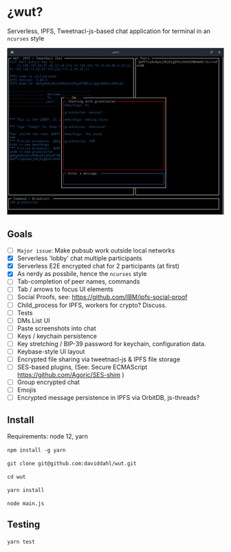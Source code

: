 # ¿wut?

Serverless, IPFS, Tweetnacl-js-based chat application for terminal in an `ncurses` style

![](img/wut-screen.png)

## Goals

* [ ] `Major issue`: Make pubsub work outside local networks
* [x] Serverless 'lobby' chat multiple participants
* [x] Serverless E2E encrypted chat for 2 participants (at first)
* [x] As nerdy as possbile, hence the `ncurses` style
* [ ] Tab-completion of peer names, commands
* [ ] Tab / arrows to focus UI elements
* [ ] Social Proofs, see: https://github.com/IBM/ipfs-social-proof
* [ ] Child_process for IPFS, workers for crypto? Discuss.
* [ ] Tests
* [ ] DMs List UI
* [ ] Paste screenshots into chat
* [ ] Keys / keychain persistence
* [ ] Key stretching / BIP-39 password for keychain, configuration data.
* [ ] Keybase-style UI layout
* [ ] Encrypted file sharing via tweetnacl-js & IPFS file storage
* [ ] SES-based plugins, (See: Secure ECMAScript https://github.com/Agoric/SES-shim )
* [ ] Group encrypted chat
* [ ] Emojis
* [ ] Encrypted message persistence in IPFS via OrbitDB, js-threads?

## Install

Requirements: node 12, yarn

`npm install -g yarn`

`git clone git@github.com:daviddahl/wut.git`

`cd wut`

`yarn install`

`node main.js`

## Testing

`yarn test` 
